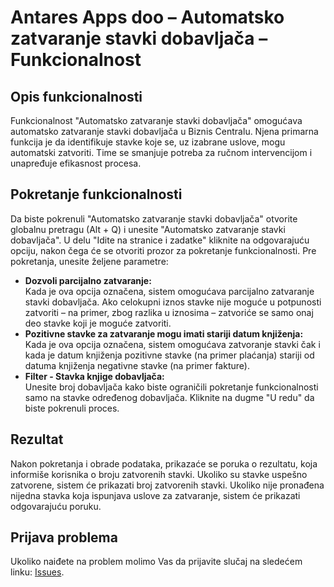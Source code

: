 # Antares Apps doo – Automatsko zatvaranje stavki dobavljača – Funkcionalnost

## Opis funkcionalnosti
Funkcionalnost "Automatsko zatvaranje stavki dobavljača" omogućava automatsko zatvaranje stavki dobavljača u Biznis Centralu. Njena primarna funkcija je da identifikuje stavke koje se, uz izabrane uslove, mogu automatski zatvoriti. Time se smanjuje potreba za ručnom intervencijom i unapređuje efikasnost procesa.

## Pokretanje funkcionalnosti
Da biste pokrenuli "Automatsko zatvaranje stavki dobavljača" otvorite globalnu pretragu (Alt + Q) i unesite "Automatsko zatvaranje stavki dobavljača". U delu "Idite na stranice i zadatke" kliknite na odgovarajuću opciju, nakon čega će se otvoriti prozor za pokretanje funkcionalnosti.
Pre pokretanja, unesite željene parametre:
   - **Dozvoli parcijalno zatvaranje:**  
    Kada je ova opcija označena, sistem omogućava parcijalno zatvaranje stavki dobavljača. Ako celokupni iznos stavke nije moguće u potpunosti zatvoriti – na primer, zbog razlika u iznosima – zatvoriće se samo onaj deo stavke koji je moguće zatvoriti.
   - **Pozitivne stavke za zatvaranje mogu imati stariji datum knjiženja:**  
     Kada je ova opcija označena, sistem omogućava zatvoranje stavki čak i kada je datum knjiženja pozitivne stavke (na primer plaćanja) stariji od datuma knjiženja negativne stavke (na primer fakture).
   - **Filter - Stavka knjige dobavljača:**  
    Unesite broj dobavljača kako biste ograničili pokretanje funkcionalnosti samo na stavke određenog dobavljača.
Kliknite na dugme "U redu" da biste pokrenuli proces.

## Rezultat
Nakon pokretanja i obrade podataka, prikazaće se poruka o rezultatu, koja informiše korisnika o broju zatvorenih stavki. Ukoliko su stavke uspešno zatvorene, sistem će prikazati broj zatvorenih stavki. Ukoliko nije pronađena nijedna stavka koja ispunjava uslove za zatvaranje, sistem će prikazati odgovarajuću poruku.

## Prijava problema
Ukoliko naiđete na problem molimo Vas da prijavite slučaj na sledećem linku: [Issues](https://github.com/AntaresAppsDoo/Wiki/issues).
